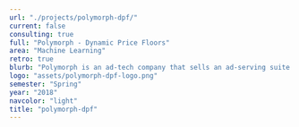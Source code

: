 ```yaml
---
url: "./projects/polymorph-dpf/"
current: false
consulting: true
full: "Polymorph - Dynamic Price Floors"
area: "Machine Learning"
retro: true
blurb: "Polymorph is an ad-tech company that sells an ad-serving suite for publishers. We researched, implemented, and evaluated several algorithms for setting dynamic price floors to lift publisher revenue, given ad auction data with static reserve prices in effect."
logo: "assets/polymorph-dpf-logo.png"
semester: "Spring"
year: "2018"
navcolor: "light"
title: "polymorph-dpf"
---
```

